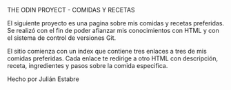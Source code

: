 THE ODIN PROYECT - COMIDAS Y RECETAS

El siguiente proyecto es una pagina sobre mis comidas y recetas preferidas.
Se realizó con el fin de poder afianzar mis conocimientos con HTML y con el sistema de control de versiones Git.

El sitio comienza con un index que contiene tres enlaces a tres de mis comidas preferidas.
Cada enlace te redirige a otro HTML con descripción, receta, ingredientes y pasos sobre la comida especifica.


Hecho por Julián Estabre